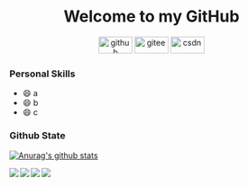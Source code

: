 
<!--
**Li-qiqi/Li-qiqi** is a ✨ _special_ ✨ repository because its `README.md` (this file) appears on your GitHub profile.
Here are some ideas to get you started:
- 🔭 I’m currently working on ...
- 🌱 I’m currently learning ...
- 👯 I’m looking to collaborate on ...
- 🤔 I’m looking for help with ...
- 💬 Ask me about ...
- 📫 How to reach me: ...
- 😄 Pronouns: ...
- ⚡ Fun fact:0 ...
-->

<h1 align="center">Welcome to my GitHub</h1>
<p align="center">
  <a href="https://github.com/Li-qiqi"><img src="https://img.shields.io/badge/GitHub-24292e" alt="github" width="60" height="30"></a>
  <a href="https://gitee.com/li-qiqi"><img src="https://img.shields.io/badge/Gitee-fe7300" alt="gitee" width="60" height="30"></a>
  <a href="https://me.csdn.net/qq_41833935"><img src="https://img.shields.io/badge/CSDN-cf000e" alt="csdn" width="60" height="30"></a>
</p>

<!--<img align='right' src="https://cdn.jsdelivr.net/gh/eternidad33/picbed/img/883711.jpg" width="220">-->

### Personal Skills

<ul>
  <li>😄 a</li>
  <li>😄 b</li>
  <li>😄 c</li>
</ul>

### Github State

[![Anurag's github stats](https://github-readme-stats.vercel.app/api?username=Li-qiqi&show_icons=true&title_color=00ff00&icon_color=9A2EFE&text_color=00ff00&bg_color=151515)](https://github.com/anuraghazra/github-readme-stats)

<a href="https://github.com/Li-qiqi/Backend-Project">
  <img align="left" src="https://github-readme-stats.anuraghazra1.vercel.app/api/pin/?username=Li-qiqi&repo=Backend-Project&show_icons=true&title_color=2EFEF7&icon_color=0080FF&text_color=CEECF5&bg_color=151515" />
</a>

<a href="https://github.com/Li-qiqi/Front-end-Project">
  <img align="left" src="https://github-readme-stats.anuraghazra1.vercel.app/api/pin/?username=Li-qiqi&repo=Front-end-Project&show_icons=true&title_color=FF0080&icon_color=FF8000&text_color=F5A9BC&bg_color=151515" />
</a>

<a href="https://github.com/Li-qiqi/Learning-Notes">
  <img align="left" src="https://github-readme-stats.anuraghazra1.vercel.app/api/pin/?username=Li-qiqi&repo=Learning-Notes&show_icons=true&title_color=BF00FF&icon_color=00FFFF&text_color=D8CEF6&bg_color=151515" />
</a>

<a href="https://github.com/Li-qiqi/Li-qiqi.github.io">
  <img align="left" src="https://github-readme-stats.anuraghazra1.vercel.app/api/pin/?username=Li-qiqi&repo=Li-qiqi.github.io&show_icons=true&title_color=FFFF00&icon_color=00FF00&text_color=E3F6CE&bg_color=151515" />
</a>

<!--                                                                                     
                                                                   _                                  
                                                                _ooOoo_                               
                                                               o8888888o                              
                                                               88" . "88                              
                                                               (| -_- |)                              
                                                               O\  =  /O                              
                                                            ____/`---'\____                           
                                                          .'  \\|     |//  `.                         
                                                         /  \\|||  :  |||//  \                        
                                                        /  _||||| -:- |||||_  \                       
                                                        |   | \\\  -  /'| |   |                       
                                                        | \_|  `\`---'//  |_/ |                       
                                                        \  .-\__ `-. -'__/-.  /                       
                                                      ___`. .'  /--.--\  `. .'___                     
                                                   ."" '<  `.___\_<|>_/___.' _> \"".                  
                                                  | | :  `- \`. ;`. _/; .'/ /  .' ; |           
                                                  \  \ `-.   \_\_`. _.'_/_/  -' _.' /                 
                                    ================-.`___`-.__\ \___  /__.-'_.'_.-'================  
                                                                `=--=-'                            
-->
